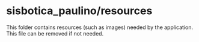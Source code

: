 # sisbotica_paulino/resources

This folder contains resources (such as images) needed by the application. This file can
be removed if not needed.
